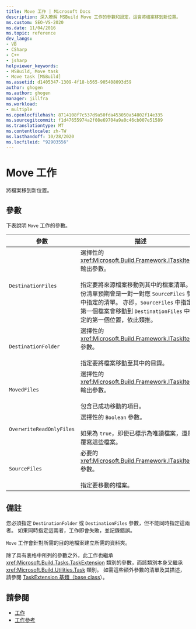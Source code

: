 ```yaml
---
title: Move 工作 | Microsoft Docs
description: 深入瞭解 MSBuild Move 工作的參數和設定，這會將檔案移到新位置。
ms.custom: SEO-VS-2020
ms.date: 11/04/2016
ms.topic: reference
dev_langs:
- VB
- CSharp
- C++
- jsharp
helpviewer_keywords:
- MSBuild, Move task
- Move task [MSBuild]
ms.assetid: d1405347-1309-4f18-b565-905408093d59
author: ghogen
ms.author: ghogen
manager: jillfra
ms.workload:
- multiple
ms.openlocfilehash: 8714108f7c537d9a50fda453050a54802f14e335
ms.sourcegitcommit: f1d47655974a2f08e69704a9a0c46cb007e51589
ms.translationtype: MT
ms.contentlocale: zh-TW
ms.lasthandoff: 10/28/2020
ms.locfileid: "92903556"
---
```

# <a name="move-task"></a>Move 工作

將檔案移到新位置。

## <a name="parameters"></a>參數

 下表說明 `Move` 工作的參數。

|參數|描述|
|---------------|-----------------|
|`DestinationFiles`|選擇性的 <xref:Microsoft.Build.Framework.ITaskItem>`[]` 輸出參數。<br /><br /> 指定要將來源檔案移動到其中的檔案清單。 這份清單預期會是一對一對應 `SourceFiles` 參數中指定的清單。 亦即，`SourceFiles` 中指定的第一個檔案會移動到 `DestinationFiles` 中指定的第一個位置，依此類推。|
|`DestinationFolder`|選擇性的 <xref:Microsoft.Build.Framework.ITaskItem> 參數。<br /><br /> 指定要將檔案移動至其中的目錄。|
|`MovedFiles`|選擇性的 <xref:Microsoft.Build.Framework.ITaskItem>`[]` 輸出參數。<br /><br /> 包含已成功移動的項目。|
|`OverwriteReadOnlyFiles`|選擇性的 `Boolean` 參數。<br /><br /> 如果為 `true`，即使已標示為唯讀檔案，還是會覆寫這些檔案。|
|`SourceFiles`|必要的 <xref:Microsoft.Build.Framework.ITaskItem>`[]` 參數。<br /><br /> 指定要移動的檔案。|

## <a name="remarks"></a>備註

 您必須指定 `DestinationFolder` 或 `DestinationFiles` 參數，但不能同時指定這兩者。 如果同時指定這兩者，工作即會失敗，並記錄錯誤。

 `Move` 工作會針對所需的目的地檔案建立所需的資料夾。

 除了具有表格中所列的參數之外，此工作也繼承 <xref:Microsoft.Build.Tasks.TaskExtension> 類別的參數，而該類別本身又繼承 <xref:Microsoft.Build.Utilities.Task> 類別。 如需這些額外參數的清單及其描述，請參閱 [TaskExtension 基類（base class](../msbuild/taskextension-base-class.md)）。

## <a name="see-also"></a>請參閱

- [工作](../msbuild/msbuild-tasks.md)
- [工作參考](../msbuild/msbuild-task-reference.md)
